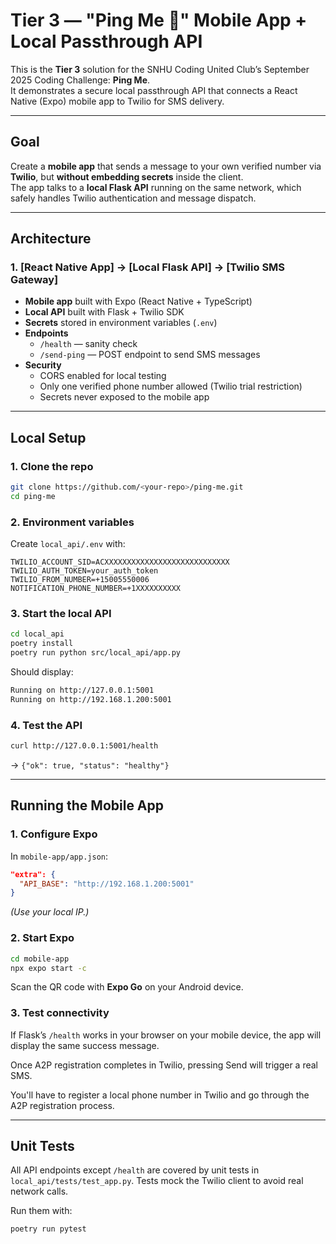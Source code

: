 # Tier 3 — "Ping Me 📲" Mobile App + Local Passthrough API

This is the **Tier 3** solution for the SNHU Coding United Club’s September 2025 Coding Challenge: **Ping Me**.  
It demonstrates a secure local passthrough API that connects a React Native (Expo) mobile app to Twilio for SMS delivery.

---

## Goal

Create a **mobile app** that sends a message to your own verified number via **Twilio**, but **without embedding secrets** inside the client.  
The app talks to a **local Flask API** running on the same network, which safely handles Twilio authentication and message dispatch.

---

## Architecture

### 1. [React Native App] → [Local Flask API] → [Twilio SMS Gateway]

- **Mobile app** built with Expo (React Native + TypeScript)
- **Local API** built with Flask + Twilio SDK
- **Secrets** stored in environment variables (`.env`)
- **Endpoints**
  - `/health` — sanity check
  - `/send-ping` — POST endpoint to send SMS messages
- **Security**
  - CORS enabled for local testing
  - Only one verified phone number allowed (Twilio trial restriction)
  - Secrets never exposed to the mobile app

---

## Local Setup

### 1. Clone the repo

```bash
git clone https://github.com/<your-repo>/ping-me.git
cd ping-me
```

### 2. Environment variables

Create `local_api/.env` with:

```
TWILIO_ACCOUNT_SID=ACXXXXXXXXXXXXXXXXXXXXXXXXXXXX
TWILIO_AUTH_TOKEN=your_auth_token
TWILIO_FROM_NUMBER=+15005550006
NOTIFICATION_PHONE_NUMBER=+1XXXXXXXXXX
```

### 3. Start the local API

```bash
cd local_api
poetry install
poetry run python src/local_api/app.py
```

Should display:

```bash
Running on http://127.0.0.1:5001
Running on http://192.168.1.200:5001
```

### 4. Test the API

```bash
curl http://127.0.0.1:5001/health
```

→ `{"ok": true, "status": "healthy"}`

---

## Running the Mobile App

### 1. Configure Expo

In `mobile-app/app.json`:

```json
"extra": {
  "API_BASE": "http://192.168.1.200:5001"
}
```

_(Use your local IP.)_

### 2. Start Expo

```bash
cd mobile-app
npx expo start -c
```

Scan the QR code with **Expo Go** on your Android device.

### 3. Test connectivity

If Flask’s `/health` works in your browser on your mobile device, the app will display the same success message.

Once A2P registration completes in Twilio, pressing Send will trigger a real SMS.

You'll have to register a local phone number in Twilio and go through the A2P registration process.

---

## Unit Tests

All API endpoints except `/health` are covered by unit tests in `local_api/tests/test_app.py`. Tests mock the Twilio client to avoid real network calls.

Run them with:

```bash
poetry run pytest
```

